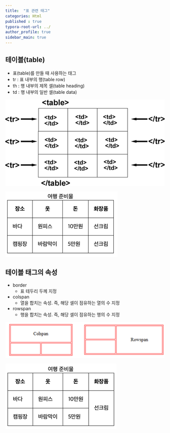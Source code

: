 ```yaml
---
title:  "표 관련 태그"
categories: Html
published : true
typora-root-url: ../
author_profile: true
sidebar_main: true
---
```

## 테이블(table)
- 표(table)를 만들 때 사용하는 태그
- tr : 표 내부의 행(table row)
- th : 행 내부의 제목 셀(table heading)
- td : 행 내부의 일반 셀(table data)

![tabletag](/images/2023-07-31-Table/tabletag.gif)

<script src="https://gist.github.com/qwp0/6e1bf31d85f032a7ffb30109f0b5327e.js"></script>

<img src="/images/2023-07-31-Table/table.png" alt="table" style="zoom:50%;" />

## 테이블 태그의 속성

- border
  - 표 테두리 두께 지정
- colspan
  - 열을 합치는 속성. 즉, 해당 셀이 점유하는 열의 수 지정 
- rowspan
  - 행을 합치는 속성. 즉, 해당 셀이 점유하는 행의 수 지정

![colspan-rowspan](/images/2023-07-31-Table/colspan-rowspan.png)

<script src="https://gist.github.com/qwp0/4bc4300be0111d53bb281ad995802545.js"></script>

<img src="/images/2023-07-31-Table/rowspan-0866763.png" alt="rowspan" style="zoom:50%;" />
